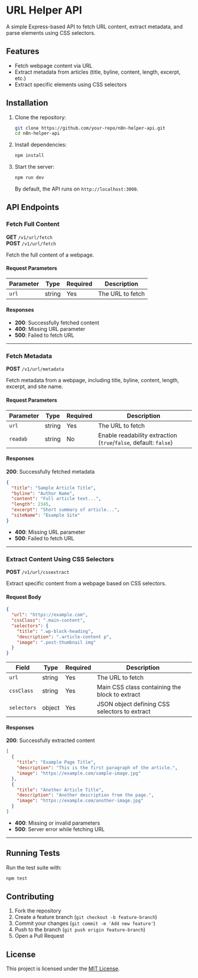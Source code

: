 ﻿# URL Helper API  

A simple Express-based API to fetch URL content, extract metadata, and parse elements using CSS selectors.  

## Features  
- Fetch webpage content via URL  
- Extract metadata from articles (title, byline, content, length, excerpt, etc.)  
- Extract specific elements using CSS selectors  

## Installation  

1. Clone the repository:  

   ```bash
   git clone https://github.com/your-repo/n8n-helper-api.git
   cd n8n-helper-api
   ```

2. Install dependencies:  

   ```bash
   npm install
   ```

3. Start the server:  

   ```bash
   npm run dev
   ```

   By default, the API runs on `http://localhost:3000`.  

## API Endpoints  

### Fetch Full Content  
**GET** `/v1/url/fetch`  
**POST** `/v1/url/fetch`  

Fetch the full content of a webpage.  

#### Request Parameters  
| Parameter | Type   | Required | Description |
|-----------|--------|----------|-------------|
| `url`     | string | Yes      | The URL to fetch |

#### Responses  
- **200**: Successfully fetched content  
- **400**: Missing URL parameter  
- **500**: Failed to fetch URL  

---

### Fetch Metadata  
**POST** `/v1/url/metadata`  

Fetch metadata from a webpage, including title, byline, content, length, excerpt, and site name.  

#### Request Parameters  
| Parameter | Type   | Required | Description |
|-----------|--------|----------|-------------|
| `url`     | string | Yes      | The URL to fetch |
| `readab`  | string | No       | Enable readability extraction (`true`/`false`, default: `false`) |

#### Responses  
**200**: Successfully fetched metadata  
```json
{
  "title": "Sample Article Title",
  "byline": "Author Name",
  "content": "Full article text...",
  "length": 2345,
  "excerpt": "Short summary of article...",
  "siteName": "Example Site"
}
```
- **400**: Missing URL parameter  
- **500**: Failed to fetch URL  

---

### Extract Content Using CSS Selectors  
**POST** `/v1/url/cssextract`  

Extract specific content from a webpage based on CSS selectors.  

#### Request Body  
```json
{
  "url": "https://example.com",
  "cssClass": ".main-content",
  "selectors": {
    "title": ".wp-block-heading",
    "description": ".article-content p",
    "image": ".post-thumbnail img"
  }
}
```

| Field      | Type   | Required | Description |
|------------|--------|----------|-------------|
| `url`      | string | Yes      | The URL to fetch |
| `cssClass` | string | Yes      | Main CSS class containing the block to extract |
| `selectors`| object | Yes      | JSON object defining CSS selectors to extract |

#### Responses  
**200**: Successfully extracted content  
```json
[
  {
    "title": "Example Page Title",
    "description": "This is the first paragraph of the article.",
    "image": "https://example.com/sample-image.jpg"
  },
  {
    "title": "Another Article Title",
    "description": "Another description from the page.",
    "image": "https://example.com/another-image.jpg"
  }
]
```
- **400**: Missing or invalid parameters  
- **500**: Server error while fetching URL  

---

## Running Tests  

Run the test suite with:  

```bash
npm test
```

## Contributing  

1. Fork the repository  
2. Create a feature branch (`git checkout -b feature-branch`)  
3. Commit your changes (`git commit -m 'Add new feature'`)  
4. Push to the branch (`git push origin feature-branch`)  
5. Open a Pull Request  

## License  
This project is licensed under the [MIT License](LICENSE).  
